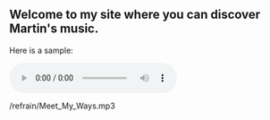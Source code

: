 
## Welcome to my site where you can discover Martin's music.
Here is a sample:

<audio controls>
  <src="/refrain/Meet_My_Ways.mp3" type="audio/mpeg">
Your browser does not support the audio element.
</audio>


/refrain/Meet_My_Ways.mp3
